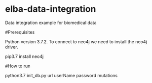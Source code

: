 # elba-data-integration
Data integration example for biomedical data

#Prerequisites

Python version 3.7.2.
To connect to neo4j we need to install the neo4j driver.

pip3.7 install neo4j 

#How to run

python3.7 init_db.py url userName password mutations

